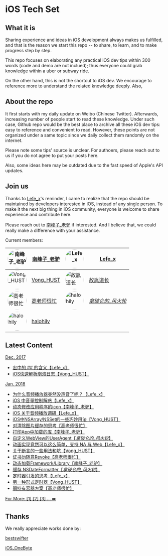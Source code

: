 # iOS Tech Set


## What it is

Sharing experience and ideas in iOS development always makes us fulfilled, and that is the reason we start this repo -- to share, to learn, and to make progress step by step.

This repo focuses on elaborating any practical iOS dev tips within 300 words (code and demo are not inclued); thus everyone could grab knowledge within a uber or subway ride.

On the other hand, this is not the shortcut to iOS dev. We encourage to reference more to understand the related knowledge deeply. Also, 

## About the repo

It first starts with my daily update on Weibo (Chinese Twitter). Afterwards, increasing number of people start to read these knowledge. Under such case, Github repo would be the best place to archive all these iOS dev tips: easy to reference and convenient to read. However, these points are not organized under a same topic since we daily collect them randomly on the internet.

Please note some tips' source is unclear. For authoers, please reach out to us if you do not agree to put your posts here. 

Also, some ideas here may be outdated due to the fast speed of Apple's API updates. 

## Join us

Thanks to [Lefe_x](https://weibo.com/u/5953150140)'s reminder, I came to realize that the repo should be maintained by developers interested in iOS, instead of any single person. To make it the next big thing in iOS community, everyone is welcome to share experience and contribute here. 

Please reach out to [南峰子_老驴](http://weibo.com/touristdiary) if interested. And I believe that, we could really make a difference with your assistance.

Current members:

 <a href="https://weibo.com/touristdiary"><img style="border-radius: 30px" src="https://tva1.sinaimg.cn/crop.1.0.1366.1366.180/c5ff030ejw8f5bbc70i61j212011yq80.jpg" title="南峰子_老驴" width="60"/></a> | [南峰子_老驴](https://weibo.com/touristdiary) | <a href="https://weibo.com/u/5953150140"><img style="border-radius: 30px" src="https://tva4.sinaimg.cn/crop.8.0.1226.1226.180/006uSOiEjw8f9h4ihstq4j30yi0y2gnq.jpg" title="Lefe_x" width="60"/></a> | [Lefe_x](https://weibo.com/u/5953150140) 
------------- | ------------- | ------------- | -------------
<a href="https://weibo.com/VongLo"><img style="border-radius: 30px" src="https://tvax3.sinaimg.cn/crop.0.0.667.667.180/ba81ca29ly8fhu4meonedj20ij0ijgmh.jpg" title="Vong_HUST" width="60"/></a> | [Vong_HUST](https://weibo.com/VongLo) | <a href="https://weibo.com/soapyigu"><img style="border-radius: 30px" src="https://tva4.sinaimg.cn/crop.14.0.721.721.180/6cf34ee4jw8f8rdmtzzgmj20ku0k10t5.jpg" title="故胤道长" width="60"/></a> | [故胤道长](https://weibo.com/soapyigu)
<a href="https://weibo.com/517082456"><img style="border-radius: 30px" src="https://tva4.sinaimg.cn/crop.0.0.1242.1242.180/5fe18d75jw8evft9qcjh5j20yi0yigo5.jpg" title="高老师很忙" width="60"/></a> | [高老师很忙](https://weibo.com/517082456) | <a href="https://weibo.com/u/2293476232"><img style="border-radius: 30px" src="https://tvax1.sinaimg.cn/crop.6.0.737.737.180/88b3ab88ly8fnassmyvedj20ku0khgma.jpg" title="halohily" width="60"/></a> | [_拿破仑的_风火轮_](https://weibo.com/u/2293476232) 
<a href="http://weibo.com/halohily "><img style="border-radius: 30px" src="http://ww4.sinaimg.cn/mw690/d9ec7ffcjw8f8a753z961j20e80dp0t3.jpg" title="halohily" width="60"/></a> | [halohily](http://weibo.com/halohily)

## Latest Content

[Dec. 2017](https://github.com/southpeak/iOS-tech-set/blob/master/2017/12.md)

* [宏中的 ## 的含义【Lefe_x】](https://github.com/southpeak/iOS-tech-set/blob/master/2017/12.md)
* [iOS快速解析崩溃日志【Vong_HUST】](https://github.com/southpeak/iOS-tech-set/blob/master/2017/12.md)

[Jan. 2018](https://github.com/southpeak/iOS-tech-set/blob/master/2018/01.md)

* [为什么音频播放器突然没声音了呢？【Lefe_x】](https://github.com/southpeak/iOS-tech-set/blob/master/2018/01.md)
* [iOS 中音量控制解惑【Lefe_x】](https://github.com/southpeak/iOS-tech-set/blob/master/2018/01.md)
* [动态修改应用程序的icon【南峰子_老驴】](https://github.com/southpeak/iOS-tech-set/blob/master/2018/01.md)
* [iOS 关于音频播放调研【Lefe_x】](https://github.com/southpeak/iOS-tech-set/blob/master/2018/01.md)
* [iOS中NSArray/NSSet的一些巧妙用法【Vong_HUST】](https://github.com/southpeak/iOS-tech-set/blob/master/2018/01.md)
* [对清除图片缓存的思考【高老师很忙】](https://github.com/southpeak/iOS-tech-set/blob/master/2018/01.md)
* [打印App中加载的库【南峰子_老驴】](https://github.com/southpeak/iOS-tech-set/blob/master/2018/01.md)
* [自定义WebView的UserAgent【_拿破仑的_风火轮_】](https://github.com/southpeak/iOS-tech-set/blob/master/2018/01.md)
* [动画实现竟然可以这么简单，支持 NA 与 Web【Lefe_x】](https://github.com/southpeak/iOS-tech-set/blob/master/2018/01.md)
* [关于断言的一些用法和坑【Vong_HUST】](https://github.com/southpeak/iOS-tech-set/blob/master/2018/01.md)
* [证书勿随意Revoke【高老师很忙】](https://github.com/southpeak/iOS-tech-set/blob/master/2018/01.md)
* [动态加载Framework/Library【南峰子_老驴】](https://github.com/southpeak/iOS-tech-set/blob/master/2018/01.md)
* [缓存 NSDateFormatter【_拿破仑的_风火轮_】](https://github.com/southpeak/iOS-tech-set/blob/master/2018/01.md)
* [定时器引发的思考【Lefe_x】](https://github.com/southpeak/iOS-tech-set/blob/master/2018/01.md)
* [另一种形式定时器【Vong_HUST】](https://github.com/southpeak/iOS-tech-set/blob/master/2018/01.md)
* [弱持有容器方案【高老师很忙】](https://github.com/southpeak/iOS-tech-set/blob/master/2018/01.md)

[For More: [1] [2] [3] ... ➡️](https://github.com/southpeak/iOS-tech-set/blob/master/2018/%E7%9B%AE%E5%BD%95.md)


## Thanks

We really appreciate works done by:

[bestswifter](https://weibo.com/bestswifter)

[iOS_OneByte](https://weibo.com/u/5549095051)

